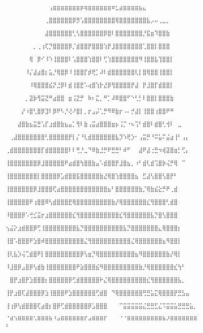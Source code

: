 ⠀⠀⠀⠀⠀⠀⠀⠀⠀⠀⠀⢠⣶⣶⣶⣶⣶⣶⣶⡶⢶⣶⣶⣶⣶⣶⣶⠶⣂⣴⣶⣶⣶⣶⣦⣄⠀⠀⠀⠀⠀⠀⠀⠀⠀⠀⠀⠀⠀⠀
⠀⠀⠀⠀⠀⠀⠀⠀⠀⠀⢀⣿⣿⣿⣿⣿⣿⡿⡻⢡⣿⣿⣿⣿⣿⣿⣿⣿⢿⣿⣿⣿⣿⣿⣿⣿⣧⡠⠤⢀⣀⡀⠀⠀⠀⠀⠀⠀⠀⠀
⠀⠀⠀⠀⠀⠀⠀⠀⠀⠀⣼⣿⣿⣿⣿⣿⣿⢃⢣⣿⣿⣿⣿⣿⣿⡿⣿⠇⣿⣿⣿⣿⣿⣿⣿⡘⣯⣶⠹⣿⣿⣷⠀⠀⠀⠀⠀⠀⠀⠀
⠀⠀⠀⠀⠀⠀⠀⡀⢀⢰⢏⡙⣿⣿⣿⣿⡿⡈⣾⣿⣿⡟⣿⣿⣿⢱⡟⣸⣿⣿⣿⣿⣿⣿⣿⢁⣿⣿⡇⣿⣿⣿⠀⠀⠀⠀⠀⠀⠀⠀
⠀⠀⠀⠀⠀⠀⢿⠀⡿⠊⠸⠱⢸⣿⣿⣿⠇⢡⣿⣿⣿⢱⣿⣿⠇⢋⢱⣿⣿⣿⣿⣿⣿⣿⠻⢸⣿⣿⣧⢹⣿⣿⡇⠀⠀⠀⠀⠀⠀⠀
⠀⠀⠀⠀⠀⠸⡌⣼⣴⣿⡆⣥⡘⢿⣿⡿⠸⢸⣿⣿⡏⡾⢟⡁⠼⠇⣾⣿⣿⣿⣿⣿⣿⢇⡇⣿⢿⣿⣿⢸⣿⣿⡇⠀⠀⠀⠀⠀⠀⠀
⠀⠀⠀⠀⠀⠀⠸⢿⣿⣿⣿⣮⡝⣘⡿⠇⣾⢸⣿⣟⠡⢴⣿⢱⡗⣜⡿⢻⣿⣿⣿⣿⡟⣼⠀⡟⣸⣿⡏⣾⣿⣿⡇⠀⠀⠀⠀⠀⠀⠀
⠀⠀⠀⠀⠀⡀⣽⡷⢻⣭⣝⠛⣴⣿⣿⠀⣶⢨⣝⡛⠀⠷⠆⣍⡀⠛⡁⠼⠿⣿⣿⠋⠑⢃⡃⠇⣿⣿⡇⣿⣿⣿⣷⠀⠀⠀⠀⠀⠀⠀
⠀⠀⠀⠀⡜⠰⣿⢃⣿⡿⣹⠇⡿⠟⠣⡘⢜⠜⣿⡇⡀⡖⣠⡬⢁⡛⠻⠿⣷⡖⠠⠄⡚⣼⡇⢸⣿⣿⢰⣿⣿⠟⠛⠀⠀⠀⠀⠀⠀⠀
⠀⠀⠀⣼⣿⣷⣦⣭⣛⢡⡏⣰⣾⣿⣷⣦⣤⡁⢻⠇⣷⢠⣭⣴⣿⣿⣿⣶⡦⢨⡉⠐⠦⢩⠃⣾⣿⠇⣾⣿⢃⢺⠇⠀⣀⠀⠀⠀⠀⠀
⠀⢀⣼⣿⣿⣿⣿⣿⣿⣿⢃⣿⣿⣿⣿⣿⡟⡇⡌⠘⢇⣾⣿⣿⣿⣿⣿⣿⣧⡹⠱⢟⡱⠂⢠⣭⡛⠘⠭⣥⠍⣬⣴⢸⠃⢠⡄⠀⠀⠀
⢀⣾⣿⣿⣿⣿⣿⣿⣿⡏⣾⣿⣿⣿⣿⣿⠇⠇⢛⡘⣀⠙⠿⣷⣘⡛⠟⣛⣛⠃⠾⠋⠀⠀⣼⠟⣼⢐⣛⠲⢾⣽⣿⣶⡃⢋⡄⠀⠀⠀
⢸⣿⣿⣿⣿⣿⣿⣿⡿⣸⣿⣿⣿⣿⣿⠟⣴⣾⣿⢳⣿⣿⣷⣤⠡⣾⣿⣿⡟⣸⣿⣦⡀⠰⠃⣾⢇⣾⢩⣿⡷⢬⡛⢿⠀⠉⠀⠀⠀⠀
⢸⣿⣿⣿⣿⣿⣿⣿⡇⣿⣿⣿⣿⡿⣡⣾⣿⣿⣯⣿⣿⣿⣿⣿⣷⣜⢿⣿⢱⣿⣿⣿⣿⣦⠀⣋⣼⢣⣿⣿⢣⣿⡟⠃⠀⠀⠀⠀⠀⠀
⢸⣿⣿⣿⣿⣿⣿⡿⣸⣿⣿⣿⢏⣴⣿⣿⣿⣿⣿⣿⣿⣿⣿⣿⣿⣿⣦⠃⣿⣿⣿⣿⣿⣿⣷⡈⢿⣷⣮⣕⡛⠟⢀⣾⠀⠀⠀⠀⠀⠀
⢸⣿⣿⣿⣿⣿⠟⢰⣿⣿⠿⢣⣾⣿⣿⣿⣟⢿⣿⣿⣿⣿⣿⣿⣿⣿⣿⣷⡜⢿⣿⣿⣿⣿⣿⣿⣎⢻⣿⣿⣿⢃⣾⣿⠀⠀⠀⠀⠀⠀
⠸⣿⣿⣿⡿⠡⢚⣊⣭⡖⣰⣿⣿⣿⣿⣿⣿⣎⢻⣿⣿⣿⣿⣿⣿⣿⣿⣿⣿⣎⢻⣿⣿⣿⣿⣿⣿⣧⡙⣿⢣⣿⣿⣿⠀⠀⠀⠀⠀⠀
⢢⣬⡕⣰⣾⣿⣿⡿⢋⢸⣿⣿⣿⣿⣿⣿⣿⣿⣧⡙⣿⣿⣿⣿⣿⣿⣿⣿⣿⣿⣧⡙⣿⣿⣿⣿⣿⣿⣿⣄⢿⣿⣿⣿⡆⠀⠀⠀⠀⠀
⢸⣿⠡⣿⣿⣿⠟⣱⣿⠾⣿⣿⣿⣿⣿⣿⣿⣿⣿⣿⣌⢻⣿⣿⣿⣿⣿⣿⣿⣿⣿⣿⣌⢿⣿⣿⣿⣿⣿⣿⣦⠻⣿⣿⡇⠀⠀⠀⠀⠀
⢸⢇⣧⡱⢬⢉⣾⣿⠟⡇⣿⣿⣿⣿⣿⣿⣿⣿⣿⡿⢣⣶⡙⢿⣿⣿⣿⣿⣿⣿⣿⣿⣿⣦⠻⣿⣿⣿⣿⣿⣿⣷⡜⢿⡇⠀⠀⠀⠀⠀
⠸⣸⣿⡿⣠⣿⡿⢣⣾⣷⢸⣿⣿⣿⣿⣿⣿⣿⠟⣵⣿⣿⣿⣮⠻⣿⣿⣿⣿⣿⣿⣿⣿⣿⣷⡘⢿⣿⣿⣿⣿⣿⣿⣎⢳⠃⠀⠀⠀⠀
⠀⣿⡟⣰⣿⡟⣱⣿⣿⣿⡆⣿⣿⣿⣿⣿⡿⢋⣾⣿⣿⣿⣿⣿⠗⣌⢿⣿⣿⣿⣿⣿⣿⣿⣿⣿⣎⢻⣿⣿⣿⣿⣿⣿⣧⡀⠀⠀⠀⠀
⢸⡟⣰⣿⢏⣼⣿⣿⣿⡿⣱⢸⣿⣿⣿⠟⣱⣿⣿⣿⣿⣿⣿⢋⣾⣿⠀⠙⢿⣿⣿⣿⣿⣿⣿⢛⣛⣥⣍⢿⣿⣿⣿⡟⣛⣣⣤⠀⠀⠀
⢸⢰⡿⢣⣾⣿⣿⣿⢏⣴⣿⡆⣿⡿⢋⣾⣿⣿⣿⣿⣿⡿⣡⣿⣿⣿⠀⠀⠀⠉⣭⣭⣭⣭⣭⣌⣛⣛⣋⣌⠩⣭⣭⣥⣛⣛⣛⣥⡀⠀
⠈⠾⠱⠿⠿⠿⠿⠡⠿⠿⠿⠷⠘⠴⠿⠿⠿⠿⠿⠿⠏⠴⠿⠿⠿⠏⠀⠀⠀⠈⠈⠿⠿⠿⠿⠿⠿⠿⠿⠿⠷⠜⠿⠿⠿⠿⠿⠿⠿⠆
